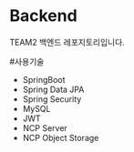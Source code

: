# Backend
TEAM2 백엔드 레포지토리입니다.

#사용기술
- SpringBoot
- Spring Data JPA
- Spring Security
- MySQL
- JWT
- NCP Server
- NCP Object Storage
